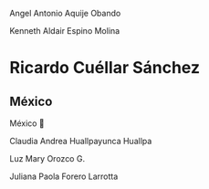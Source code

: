 Angel Antonio Aquije Obando

Kenneth Aldair Espino Molina

# __Ricardo Cuéllar Sánchez__
## México
México 🌮

Claudia Andrea Huallpayunca Huallpa

Luz Mary Orozco G.

Juliana Paola Forero Larrotta
